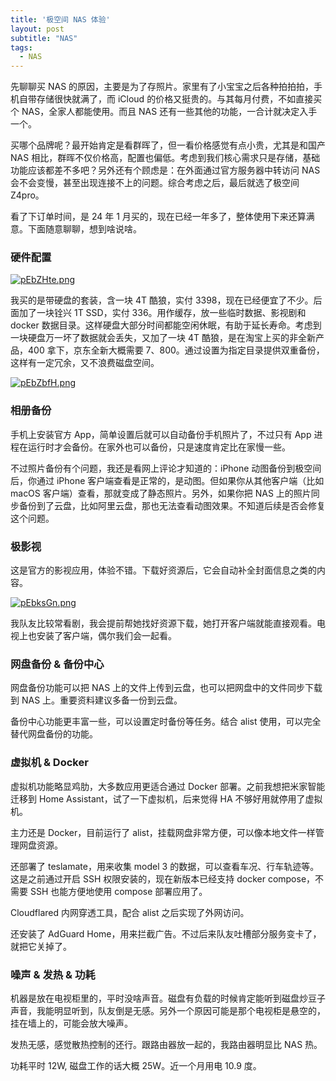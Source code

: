```yaml
---
title: '极空间 NAS 体验'
layout: post
subtitle: "NAS"
tags:
  - NAS
---
```


先聊聊买 NAS 的原因，主要是为了存照片。家里有了小宝宝之后各种拍拍拍，手机自带存储很快就满了，而 iCloud 的价格又挺贵的。与其每月付费，不如直接买个 NAS，全家人都能使用。而且 NAS 还有一些其他的功能，一合计就决定入手一个。

买哪个品牌呢？最开始肯定是看群晖了，但一看价格感觉有点小贵，尤其是和国产 NAS 相比，群晖不仅价格高，配置也偏低。考虑到我们核心需求只是存储，基础功能应该都差不多吧？另外还有个顾虑是：在外面通过官方服务器中转访问 NAS 会不会变慢，甚至出现连接不上的问题。综合考虑之后，最后就选了极空间 Z4pro。

看了下订单时间，是 24 年 1 月买的，现在已经一年多了，整体使用下来还算满意。下面随意聊聊，想到啥说啥。

### 硬件配置

[![pEbZHte.png](https://s21.ax1x.com/2025/05/02/pEbZHte.png)](https://imgse.com/i/pEbZHte)

我买的是带硬盘的套装，含一块 4T 酷狼，实付 3398，现在已经便宜了不少。后面加了一块铨兴 1T SSD，实付 336。用作缓存，放一些临时数据、影视剧和 docker 数据目录。这样硬盘大部分时间都能空闲休眠，有助于延长寿命。考虑到一块硬盘万一坏了数据就会丢失，又加了一块 4T 酷狼，是在淘宝上买的非全新产品，400 拿下，京东全新大概需要 7、800。通过设置为指定目录提供双重备份，这样有一定冗余，又不浪费磁盘空间。

[![pEbZbfH.png](https://s21.ax1x.com/2025/05/02/pEbZbfH.png)](https://imgse.com/i/pEbZbfH)

### 相册备份

手机上安装官方 App，简单设置后就可以自动备份手机照片了，不过只有 App 进程在运行时才会备份。在家外也可以备份，只是速度肯定比在家慢一些。

不过照片备份有个问题，我还是看网上评论才知道的：iPhone 动图备份到极空间后，你通过 iPhone 客户端查看是正常的，是动图。但如果你从其他客户端（比如 macOS 客户端）查看，那就变成了静态照片。另外，如果你把 NAS 上的照片同步备份到了云盘，比如阿里云盘，那也无法查看动图效果。不知道后续是否会修复这个问题。

### 极影视

这是官方的影视应用，体验不错。下载好资源后，它会自动补全封面信息之类的内容。

[![pEbksGn.png](https://s21.ax1x.com/2025/05/02/pEbksGn.png)](https://imgse.com/i/pEbksGn)

我队友比较常看剧，我会提前帮她找好资源下载，她打开客户端就能直接观看。电视上也安装了客户端，偶尔我们会一起看。

### 网盘备份 & 备份中心

网盘备份功能可以把 NAS 上的文件上传到云盘，也可以把网盘中的文件同步下载到 NAS 上。重要资料建议多备一份到云盘。

备份中心功能更丰富一些，可以设置定时备份等任务。结合 alist 使用，可以完全替代网盘备份的功能。

### 虚拟机 & Docker

虚拟机功能略显鸡肋，大多数应用更适合通过 Docker 部署。之前我想把米家智能迁移到 Home Assistant，试了一下虚拟机，后来觉得 HA 不够好用就停用了虚拟机。

主力还是 Docker，目前运行了 alist，挂载网盘非常方便，可以像本地文件一样管理网盘资源。

还部署了 teslamate，用来收集 model 3 的数据，可以查看车况、行车轨迹等。这是之前通过开启 SSH 权限安装的，现在新版本已经支持 docker compose，不需要 SSH 也能方便地使用 compose 部署应用了。

Cloudflared 内网穿透工具，配合 alist 之后实现了外网访问。

还安装了 AdGuard Home，用来拦截广告。不过后来队友吐槽部分服务变卡了，就把它关掉了。


### 噪声 & 发热 & 功耗
机器是放在电视柜里的，平时没啥声音。磁盘有负载的时候肯定能听到磁盘炒豆子声音，我能明显听到，队友倒是无感。另外一个原因可能是那个电视柜是悬空的，挂在墙上的，可能会放大噪声。

发热无感，感觉散热控制的还行。跟路由器放一起的，我路由器明显比 NAS 热。

功耗平时 12W, 磁盘工作的话大概 25W。近一个月用电 10.9 度。
